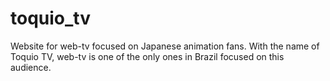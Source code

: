# toquio_tv
Website for web-tv focused on Japanese animation fans. With the name of Toquio TV, web-tv is one of the only ones in Brazil focused on this audience.
